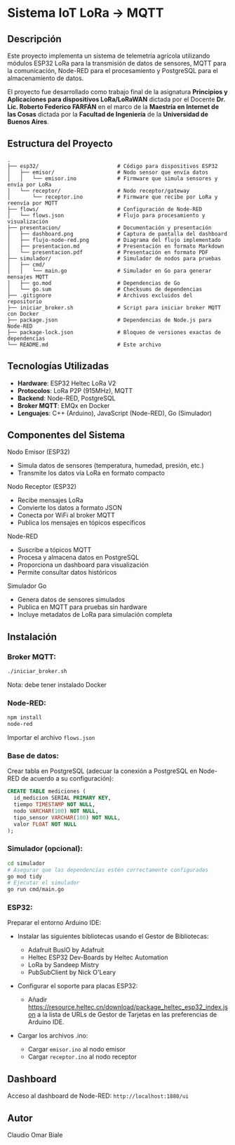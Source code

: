 # Sistema IoT LoRa → MQTT

## Descripción

Este proyecto implementa un sistema de telemetría agrícola utilizando módulos ESP32 LoRa para la transmisión de datos de sensores, MQTT para la comunicación, Node-RED para el procesamiento y PostgreSQL para el almacenamiento de datos.

El proyecto fue desarrollado como trabajo final de la  asignatura **Principios y Aplicaciones para dispositivos LoRa/LoRaWAN** dictada por el Docente **Dr. Lic. Roberto Federico FARFÁN** en el marco de la **Maestría en Internet de las Cosas** dictada por la **Facultad de Ingeniería** de la **Universidad de Buenos Aires**.


## Estructura del Proyecto

```
.
├── esp32/                         # Código para dispositivos ESP32
│   ├── emisor/                    # Nodo sensor que envía datos
│   │   └── emisor.ino             # Firmware que simula sensores y envía por LoRa
│   └── receptor/                  # Nodo receptor/gateway
│       └── receptor.ino           # Firmware que recibe por LoRa y reenvía por MQTT
├── flows/                         # Configuración de Node-RED
│   └── flows.json                 # Flujo para procesamiento y visualización
├── presentacion/                  # Documentación y presentación
│   ├── dashboard.png              # Captura de pantalla del dashboard
│   ├── flujo-node-red.png         # Diagrama del flujo implementado
│   ├── presentacion.md            # Presentación en formato Markdown
│   └── presentacion.pdf           # Presentación en formato PDF
├── simulador/                     # Simulador de nodos para pruebas
│   ├── cmd/
│   │   └── main.go                # Simulador en Go para generar mensajes MQTT
│   ├── go.mod                     # Dependencias de Go
│   └── go.sum                     # Checksums de dependencias
├── .gitignore                     # Archivos excluidos del repositorio
├── iniciar_broker.sh              # Script para iniciar broker MQTT con Docker
├── package.json                   # Dependencias de Node.js para Node-RED
├── package-lock.json              # Bloqueo de versiones exactas de dependencias 
└── README.md                      # Este archivo
```

## Tecnologías Utilizadas

- **Hardware**: ESP32 Heltec LoRa V2
- **Protocolos**: LoRa P2P (915MHz), MQTT
- **Backend**: Node-RED, PostgreSQL
- **Broker MQTT**: EMQx en Docker
- **Lenguajes**: C++ (Arduino), JavaScript (Node-RED), Go (Simulador)

## Componentes del Sistema

Nodo Emisor (ESP32)
- Simula datos de sensores (temperatura, humedad, presión, etc.)
- Transmite los datos vía LoRa en formato compacto

Nodo Receptor (ESP32)
- Recibe mensajes LoRa
- Convierte los datos a formato JSON
- Conecta por WiFi al broker MQTT
- Publica los mensajes en tópicos específicos

Node-RED

- Suscribe a tópicos MQTT
- Procesa y almacena datos en PostgreSQL
- Proporciona un dashboard para visualización
- Permite consultar datos históricos

Simulador Go

- Genera datos de sensores simulados
- Publica en MQTT para pruebas sin hardware
- Incluye metadatos de LoRa para simulación completa

## Instalación

### Broker MQTT:

```bash
./iniciar_broker.sh
```
Nota: debe tener instalado Docker

### Node-RED:

```bash
npm install
node-red
```

Importar el archivo `flows.json`

### Base de datos: 

Crear tabla en PostgreSQL (adecuar la conexión a PostgreSQL en Node-RED de acuerdo a su configuración):

```sql
CREATE TABLE mediciones (
  id_medicion SERIAL PRIMARY KEY,
  tiempo TIMESTAMP NOT NULL,
  nodo VARCHAR(100) NOT NULL,
  tipo_sensor VARCHAR(100) NOT NULL,
  valor FLOAT NOT NULL
);
```

### Simulador (opcional):

```bash
cd simulador
# Asegurar que las dependencias estén correctamente configuradas
go mod tidy
# Ejecutar el simulador
go run cmd/main.go
```

### ESP32: 

Preparar el entorno Arduino IDE:

- Instalar las siguientes bibliotecas usando el Gestor de Bibliotecas:
  - Adafruit BusIO by Adafruit
  - Heltec ESP32 Dev-Boards by Heltec Automation
  - LoRa by Sandeep Mistry
  - PubSubClient by Nick O'Leary

- Configurar el soporte para placas ESP32:
  - Añadir https://resource.heltec.cn/download/package_heltec_esp32_index.json a la lista de URLs de Gestor de Tarjetas en las preferencias de Arduino IDE.

- Cargar los archivos .ino:
  - Cargar `emisor.ino` al nodo emisor
  - Cargar `receptor.ino` al nodo receptor


## Dashboard

Acceso al dashboard de Node-RED: `http://localhost:1880/ui`

## Autor

Claudio Omar Biale








